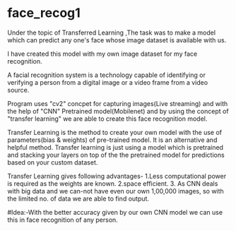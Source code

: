 # face_recog1

Under the topic of Transferred Learning ,The task was to make a model which can predict any one's face whose image dataset is available with us. 

I have created this model with my own image dataset for my face recognition. 

A facial recognition system is a technology capable of identifying or verifying a person from a digital image or a video frame from a video source. 

Program uses "cv2" concpet for capturing images(Live streaming) and with the help of "CNN" Pretrained model(Mobilenet) and by using the concept of "transfer learning" we are able to create this face recognition model.

Transfer Learning is the method to create your own model with the use of parameters(bias & weights) of pre-trained model. It is an alternative and helpful method. Transfer learning is just using a model which is pretrained and stacking your layers on top of the the pretrained model for predictions based on your custom dataset.

Transfer Learning gives following advantages-
1.Less computational power is required as the weights are known.
2.space efficient.
3. As CNN deals with big data and we can-not have even our own 1,00,000 images, so with the limited no. of data we are able to find output.

#Idea:-With the better accuracy given by our own CNN model we can use this in face recognition of any person.
